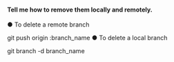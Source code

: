 #### Tell me how to remove them locally and remotely.
● To delete a remote branch

git push origin :branch_name
● To delete a local branch

git branch -d branch_name


